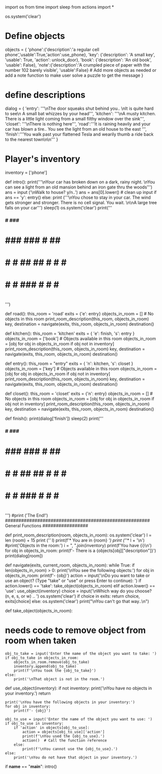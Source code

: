 import os
from time import sleep
from actions import *

os.system('clear')

# Define objects
objects = {
    'phone':{'description':'a regular cell phone','usable':True,'action':use_phone},
    'key': {'description': 'A small key', 'usable': True, 'action': unlock_door},
    'book': {'description': 'An old book', 'usable': False},
    'note':{'description':'A crumpled piece of paper with the number 102 barely visible', 'usable':False}
    # Add more objects as needed  or add a note function to make user solve a puzzle to get the message
}
# define descriptions
dialog = {
    'entry': '''\nThe door squeaks shut behind you.. \nIt is quite hard to see\n A small bat whizzes by your head''',
    'kitchen': '''\nA musty kitchen.  There is a little light coming from a small filthy window over the sink''',
    'closet': '''\nThere is nothing here''',
    'road':'''It is raining heavily and your car has blown a tire.. You see the light from an old house to the east ''',
    'finish':'''You walk past your flattened Tesla and wearily thumb a ride back to the nearest town\n\n'''
}

# Player's inventory
inventory = ['phone']

def intro():
    print('''\nYour car has broken down on a dark, rainy night.
\nYou can see a light from an old mansion behind an iron gate thru the woods''')
    ans = input ('\nWalk to house? y/n..')
    ans = ans[0].lower()    # clean up input
    if ans == 'y':
        entry()
    else:
        print ('''\nYou chose to stay in your car.  The wind gets stronger and stronger.  There is no cell signal. You wait.
\n\nA large tree falls on your car''')
        sleep(1)
        os.system('clear')
        print('''
### #           ###       #
 #  ### ###     #   ##  ###
 #  # # ##      ##  # # # #
 #  # # ###     #   # # ###
 #              ###
''')

def road():
    this_room = 'road'
    exits = {'e': entry}
    objects_in_room = []  # No objects in this room
    print_room_description(this_room, objects_in_room)
    key, destination = navigate(exits, this_room, objects_in_room)
    destination()

def kitchen():
    this_room = 'kitchen'
    exits = {
        'e': finish,
        's': entry
    }
    objects_in_room = ['book']  # Objects available in this room
    objects_in_room = [obj for obj in objects_in_room if obj not in inventory]
    print_room_description(this_room, objects_in_room)
    key, destination = navigate(exits, this_room, objects_in_room)
    destination()

def entry():
    this_room = "entry"
    exits = {
        'n': kitchen,
        's': closet
    }
    objects_in_room = ['key']  # Objects available in this room
    objects_in_room = [obj for obj in objects_in_room if obj not in inventory]
    print_room_description(this_room, objects_in_room)
    key, destination = navigate(exits, this_room, objects_in_room)
    destination()

def closet():
    this_room = 'closet'
    exits = {'n': entry}
    objects_in_room = []  # No objects in this room
    objects_in_room = [obj for obj in objects_in_room if obj not in inventory]
    print_room_description(this_room, objects_in_room)
    key, destination = navigate(exits, this_room, objects_in_room)
    destination()

def finish():
    print(dialog['finish'])
    sleep(2)
    print('''
### #           ###       #
 #  ### ###     #   ##  ###
 #  # # ##      ##  # # # #
 #  # # ###     #   # # ###
 #              ###
''')
    #print ('The End!')
###################################################### General Functions #################

def print_room_description(room, objects_in_room):
    os.system('clear')
    l = len (room) + 15
    print ('*'* l)
    print(f'* You are in {room} *')
    print ('*'* l + '\n')
    #print('Objects in the room:')
    i = ", ".join(inventory)
    print(f'You have {i}\n')
    for obj in objects_in_room:
        print(f'- There is a {objects[obj]["description"]}')
    print(dialog[room])

def navigate(exits, current_room, objects_in_room):
    while True:
        if  len(objects_in_room) > 0:
            print('\nYou see the following objects:')
            for obj in objects_in_room:
                print(f'- {obj}')
            action = input('\nDo you want to take or use an object? (Type "take" or "use" or press Enter to continue): ')
            if action.lower() == 'take':
                take_object(objects_in_room)
            elif action.lower() == 'use':
                use_object(inventory)
        choice = input('\nWhich way do you choose? (n, e, s, or w) .. ')
        os.system('clear')
        if choice in exits:
            return choice, exits[choice]
        else:
            os.system('clear')
            print("\nYou can't go that way..\n")


def take_object(objects_in_room):
# needs code to remove object from room when taken
    obj_to_take = input('Enter the name of the object you want to take: ')
    if obj_to_take in objects_in_room:
        objects_in_room.remove(obj_to_take)
        inventory.append(obj_to_take)
        print(f'\nYou took the {obj_to_take}')
    else:
        print('\nThat object is not in the room.')



def use_object(inventory):
    if not inventory:
        print('\nYou have no objects in your inventory.')
        return

    print('\nYou have the following objects in your inventory:')
    for obj in inventory:
        print(f'- {obj}')

    obj_to_use = input('Enter the name of the object you want to use: ')
    if obj_to_use in inventory:
        if 'action' in objects[obj_to_use]:
            action = objects[obj_to_use]['action']
            print(f'\nYou used the {obj_to_use}.')
            action()  # Call the function reference
        else:
            print(f'\nYou cannot use the {obj_to_use}.')
    else:
        print('\nYou do not have that object in your inventory.')


if __name__ == "__main__":
    intro()